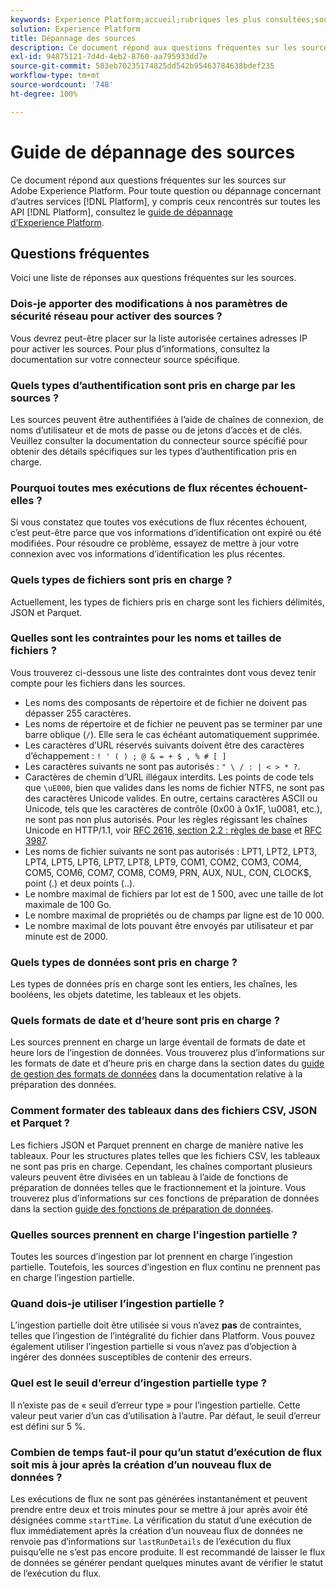 ```yaml
---
keywords: Experience Platform;accueil;rubriques les plus consultées;sources;ingestion;dépannage;dépannage des sources;questions fréquentes sur les sources;questions fréquentes;connecteurs source;connecteur source;questions fréquentes sur les connecteurs source;dépannage des connecteurs source;
solution: Experience Platform
title: Dépannage des sources
description: Ce document répond aux questions fréquentes sur les sources sur Adobe Experience Platform.
exl-id: 94875121-7d4d-4eb2-8760-aa795933dd7e
source-git-commit: 583eb70235174825dd542b95463784638bdef235
workflow-type: tm+mt
source-wordcount: '748'
ht-degree: 100%

---
```


# Guide de dépannage des sources

Ce document répond aux questions fréquentes sur les sources sur Adobe Experience Platform. Pour toute question ou dépannage concernant d’autres services [!DNL Platform], y compris ceux rencontrés sur toutes les API [!DNL Platform], consultez le [guide de dépannage d’Experience Platform](../landing/troubleshooting.md).

## Questions fréquentes

Voici une liste de réponses aux questions fréquentes sur les sources.

### Dois-je apporter des modifications à nos paramètres de sécurité réseau pour activer des sources ?

Vous devrez peut-être placer sur la liste autorisée certaines adresses IP pour activer les sources. Pour plus d’informations, consultez la documentation sur votre connecteur source spécifique.

### Quels types d’authentification sont pris en charge par les sources ?

Les sources peuvent être authentifiées à l’aide de chaînes de connexion, de noms d’utilisateur et de mots de passe ou de jetons d’accès et de clés. Veuillez consulter la documentation du connecteur source spécifié pour obtenir des détails spécifiques sur les types d’authentification pris en charge.

### Pourquoi toutes mes exécutions de flux récentes échouent-elles ?

Si vous constatez que toutes vos exécutions de flux récentes échouent, c’est peut-être parce que vos informations d’identification ont expiré ou été modifiées. Pour résoudre ce problème, essayez de mettre à jour votre connexion avec vos informations d’identification les plus récentes.

### Quels types de fichiers sont pris en charge ?

Actuellement, les types de fichiers pris en charge sont les fichiers délimités, JSON et Parquet.

### Quelles sont les contraintes pour les noms et tailles de fichiers ?

Vous trouverez ci-dessous une liste des contraintes dont vous devez tenir compte pour les fichiers dans les sources.

- Les noms des composants de répertoire et de fichier ne doivent pas dépasser 255 caractères.
- Les noms de répertoire et de fichier ne peuvent pas se terminer par une barre oblique (`/`). Elle sera le cas échéant automatiquement supprimée.
- Les caractères d’URL réservés suivants doivent être des caractères d’échappement : `! ' ( ) ; @ & = + $ , % # [ ]`
- Les caractères suivants ne sont pas autorisés : `" \ / : | < > * ?`.
- Caractères de chemin d’URL illégaux interdits. Les points de code tels que `\uE000`, bien que valides dans les noms de fichier NTFS, ne sont pas des caractères Unicode valides. En outre, certains caractères ASCII ou Unicode, tels que les caractères de contrôle (0x00 à 0x1F, \u0081, etc.), ne sont pas non plus autorisés. Pour les règles régissant les chaînes Unicode en HTTP/1.1, voir [RFC 2616, section 2.2 : règles de base](https://www.ietf.org/rfc/rfc2616.txt) et [RFC 3987](https://www.ietf.org/rfc/rfc3987.txt).
- Les noms de fichier suivants ne sont pas autorisés : LPT1, LPT2, LPT3, LPT4, LPT5, LPT6, LPT7, LPT8, LPT9, COM1, COM2, COM3, COM4, COM5, COM6, COM7, COM8, COM9, PRN, AUX, NUL, CON, CLOCK$, point (.) et deux points (..).
- Le nombre maximal de fichiers par lot est de 1 500, avec une taille de lot maximale de 100 Go.
- Le nombre maximal de propriétés ou de champs par ligne est de 10 000.
- Le nombre maximal de lots pouvant être envoyés par utilisateur et par minute est de 2000.

### Quels types de données sont pris en charge ?

Les types de données pris en charge sont les entiers, les chaînes, les booléens, les objets datetime, les tableaux et les objets.

### Quels formats de date et d’heure sont pris en charge ?

Les sources prennent en charge un large éventail de formats de date et heure lors de l’ingestion de données. Vous trouverez plus d’informations sur les formats de date et d’heure pris en charge dans la section dates du [guide de gestion des formats de données](../data-prep/data-handling.md#dates) dans la documentation relative à la préparation des données.

### Comment formater des tableaux dans des fichiers CSV, JSON et Parquet ?

Les fichiers JSON et Parquet prennent en charge de manière native les tableaux. Pour les structures plates telles que les fichiers CSV, les tableaux ne sont pas pris en charge. Cependant, les chaînes comportant plusieurs valeurs peuvent être divisées en un tableau à l’aide de fonctions de préparation de données telles que le fractionnement et la jointure. Vous trouverez plus d’informations sur ces fonctions de préparation de données dans la section [guide des fonctions de préparation de données](../data-prep/functions.md#string).

### Quelles sources prennent en charge l’ingestion partielle ?

Toutes les sources d’ingestion par lot prennent en charge l’ingestion partielle. Toutefois, les sources d’ingestion en flux continu ne prennent pas en charge l’ingestion partielle.

### Quand dois-je utiliser l’ingestion partielle ?

L’ingestion partielle doit être utilisée si vous n’avez **pas** de contraintes, telles que l’ingestion de l’intégralité du fichier dans Platform. Vous pouvez également utiliser l’ingestion partielle si vous n’avez pas d’objection à ingérer des données susceptibles de contenir des erreurs.

### Quel est le seuil d’erreur d’ingestion partielle type ?

Il n’existe pas de « seuil d’erreur type » pour l’ingestion partielle. Cette valeur peut varier d’un cas d’utilisation à l’autre. Par défaut, le seuil d’erreur est défini sur 5 %.

### Combien de temps faut-il pour qu’un statut d’exécution de flux soit mis à jour après la création d’un nouveau flux de données ?

Les exécutions de flux ne sont pas générées instantanément et peuvent prendre entre deux et trois minutes pour se mettre à jour après avoir été désignées comme `startTime`. La vérification du statut d’une exécution de flux immédiatement après la création d’un nouveau flux de données ne renvoie pas d’informations sur `lastRunDetails` de l’exécution du flux puisqu’elle ne s’est pas encore produite. Il est recommandé de laisser le flux de données se générer pendant quelques minutes avant de vérifier le statut de l’exécution du flux.